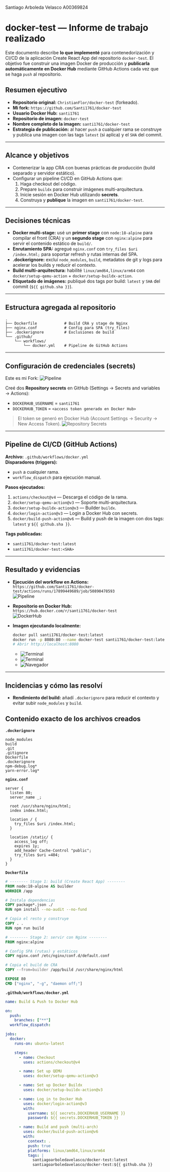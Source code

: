 Santiago Arboleda Velasco
A00369824

# docker-test — Informe de trabajo realizado

Este documento describe **lo que implementé** para contenedorización y CI/CD de la aplicación Create React App del repositorio `docker-test`. El objetivo fue construir una imagen Docker de producción y **publicarla automáticamente en Docker Hub** mediante GitHub Actions cada vez que se haga `push` al repositorio.

## Resumen ejecutivo

- **Repositorio original:** `ChristianFlor/docker-test` (forkeado).
- **Mi fork:** `https://github.com/Santi1761/docker-test`
- **Usuario Docker Hub:** `santi1761`
- **Repositorio de imagen:** `docker-test`
- **Nombre completo de la imagen:** `santi1761/docker-test`
- **Estrategia de publicación:** al hacer `push` a cualquier rama se construye y publica una imagen con las tags `latest` (si aplica) y el `SHA` del commit.

---

## Alcance y objetivos

- Contenerizar la app CRA con buenas prácticas de producción (build separado y servidor estático).
- Configurar un pipeline CI/CD en GitHub Actions que:
  1. Haga checkout del código.
  2. Prepare `buildx` para construir imágenes multi-arquitectura.
  3. Inicie sesión en Docker Hub utilizando **secrets**.
  4. Construya y **publique** la imagen en `santi1761/docker-test`.

---

## Decisiones técnicas

- **Docker multi-stage:** usé un **primer stage** con `node:18-alpine` para compilar el front (CRA) y un **segundo stage** con `nginx:alpine` para servir el contenido estático de `build/`.
- **Enrutamiento SPA:** agregué `nginx.conf` con `try_files $uri /index.html;` para soportar refresh y rutas internas del SPA.
- **.dockerignore:** excluí `node_modules`, `build`, metadatos de git y logs para acelerar los builds y reducir el contexto.
- **Build multi-arquitectura:** habilité `linux/amd64,linux/arm64` con `docker/setup-qemu-action` + `docker/setup-buildx-action`.
- **Etiquetado de imágenes:** publiqué dos tags por build: `latest` y `SHA` del commit (`${{ github.sha }}`).

---

## Estructura agregada al repositorio

```
.
├── Dockerfile            # Build CRA y stage de Nginx
├── nginx.conf            # Config para SPA (try_files)
├── .dockerignore         # Exclusiones de build
└── .github/
    └── workflows/
        └── docker.yml    # Pipeline de GitHub Actions
```

---

## Configuración de credenciales (secrets)

Este es mi Fork:
![Pipeline](img/Fork.png)

Creé dos **Repository secrets** en GitHub (Settings → Secrets and variables → Actions):

- `DOCKERHUB_USERNAME` = `santi1761`
- `DOCKERHUB_TOKEN` = `<access token generado en Docker Hub>`

> El token se generó en Docker Hub (Account Settings → Security → New Access Token).
![Repository Secrets](img/Secrets.png)


---

## Pipeline de CI/CD (GitHub Actions)

**Archivo:** `.github/workflows/docker.yml`  
**Disparadores (triggers):**
- `push` a cualquier rama.
- `workflow_dispatch` para ejecución manual.

**Pasos ejecutados:**
1. `actions/checkout@v4` — Descarga el código de la rama.
2. `docker/setup-qemu-action@v3` — Soporte multi-arquitectura.
3. `docker/setup-buildx-action@v3` — Builder `buildx`.
4. `docker/login-action@v3` — Login a Docker Hub con secrets.
5. `docker/build-push-action@v6` — Build y push de la imagen con dos tags: `latest` y `${{ github.sha }}`.

**Tags publicadas:**
- `santi1761/docker-test:latest`
- `santi1761/docker-test:<SHA>`

---

## Resultado y evidencias

- **Ejecución del workflow en Actions:** `https://github.com/Santi1761/docker-test/actions/runs/17899449689/job/50890478593`  
  ![Pipeline](img/Pipeline.png)
- **Repositorio en Docker Hub:** `https://hub.docker.com/r/santi1761/docker-test`  
  ![DockerHub](img/DockerHub.png)
- **Imagen ejecutando localmente:**

  ```bash
  docker pull santi1761/docker-test:latest
  docker run -p 8080:80 --name docker-test santi1761/docker-test:latest
  # Abrir http://localhost:8080
  ```
 
  - ![Terminal](img/Ejecucion1.png)
  - ![Terminal](img/Ejecucion2.png)  
  - ![Navegador](img/Ejecucion3.png)  

---

## Incidencias y cómo las resolví

- **Rendimiento del build:** añadí `.dockerignore` para reducir el contexto y evitar subir `node_modules` y `build`.



## Contenido exacto de los archivos creados

**`.dockerignore`**
```
node_modules
build
.git
.gitignore
Dockerfile
.dockerignore
npm-debug.log*
yarn-error.log*
```

**`nginx.conf`**
```nginx
server {
  listen 80;
  server_name _;

  root /usr/share/nginx/html;
  index index.html;

  location / {
    try_files $uri /index.html;
  }

  location /static/ {
    access_log off;
    expires 1y;
    add_header Cache-Control "public";
    try_files $uri =404;
  }
}
```

**`Dockerfile`**
```dockerfile
# -------- Stage 1: build (Create React App) --------
FROM node:18-alpine AS builder
WORKDIR /app

# Instala dependencias
COPY package*.json ./
RUN npm install --no-audit --no-fund

# Copia el resto y construye
COPY . .
RUN npm run build

# -------- Stage 2: servir con Nginx --------
FROM nginx:alpine

# Config SPA (rutas) y estáticos
COPY nginx.conf /etc/nginx/conf.d/default.conf

# Copia el build de CRA
COPY --from=builder /app/build /usr/share/nginx/html

EXPOSE 80
CMD ["nginx", "-g", "daemon off;"]
```

**`.github/workflows/docker.yml`**
```yaml
name: Build & Push to Docker Hub

on:
  push:
    branches: ["**"]
  workflow_dispatch:

jobs:
  docker:
    runs-on: ubuntu-latest

    steps:
      - name: Checkout
        uses: actions/checkout@v4

      - name: Set up QEMU
        uses: docker/setup-qemu-action@v3

      - name: Set up Docker Buildx
        uses: docker/setup-buildx-action@v3

      - name: Log in to Docker Hub
        uses: docker/login-action@v3
        with:
          username: ${{ secrets.DOCKERHUB_USERNAME }}
          password: ${{ secrets.DOCKERHUB_TOKEN }}

      - name: Build and push (multi-arch)
        uses: docker/build-push-action@v6
        with:
          context: .
          push: true
          platforms: linux/amd64,linux/arm64
          tags: |
            santiagoarboledavelasco/docker-test:latest
            santiagoarboledavelasco/docker-test:${{ github.sha }}
```



